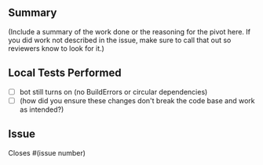 Summary
-------
(Include a summary of the work done or the reasoning for the pivot here. If you did work not described in the issue, make sure to call that out so reviewers know to look for it.)

Local Tests Performed
---------------------
- [ ] bot still turns on (no BuildErrors or circular dependencies)
- [ ] (how did you ensure these changes don't break the code base and work as intended?)

Issue
-----
Closes #(issue number)
